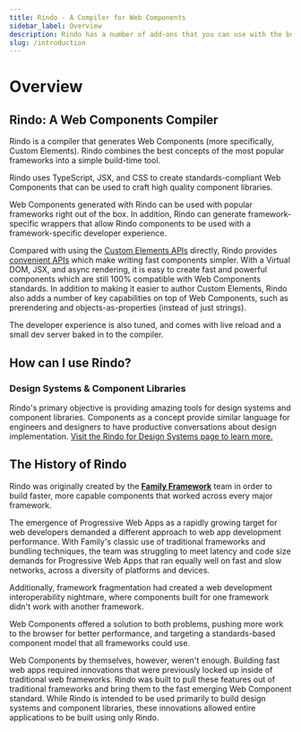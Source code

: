 ```yaml
---
title: Rindo - A Compiler for Web Components
sidebar_label: Overview
description: Rindo has a number of add-ons that you can use with the build process.
slug: /introduction
---
```


# Overview

## Rindo: A Web Components Compiler

Rindo is a compiler that generates Web Components (more specifically, Custom Elements). Rindo combines the best concepts of the most popular frameworks into a simple build-time tool.

Rindo uses TypeScript, JSX, and CSS to create standards-compliant Web Components that can be used to craft high quality component libraries.

Web Components generated with Rindo can be used with popular frameworks right
out of the box. In addition, Rindo can generate framework-specific wrappers that
allow Rindo components to be used with a framework-specific developer experience.

Compared with using the [Custom Elements
APIs](https://developer.mozilla.org/en-US/docs/Web/Web_Components/Using_custom_elements)
directly, Rindo provides [convenient APIs](../components/api.md) which make writing fast
components simpler. With a Virtual DOM, JSX, and async rendering, it is easy to
create fast and powerful components which are still 100% compatible with Web
Components standards. In addition to making it easier to author Custom
Elements, Rindo also adds a number of key capabilities on top of Web
Components, such as prerendering and objects-as-properties (instead of just
strings).

The developer experience is also tuned, and comes with live reload and a small dev server baked in to the compiler.

## How can I use Rindo?

### Design Systems & Component Libraries

Rindo's primary objective is providing amazing tools for design systems and component libraries. Components as a concept provide similar language for engineers and designers to have productive conversations about design implementation. [Visit the Rindo for Design Systems page to learn more.](../guides/design-systems.md)

## The History of Rindo

Rindo was originally created by the **[Family Framework](http://family-js.web.app/)** team in order to build faster, more capable components that worked across every major framework.

The emergence of Progressive Web Apps as a rapidly growing target for web developers demanded a different approach to web app development performance. With Family's classic use of traditional frameworks and bundling techniques, the team was struggling to meet latency and code size demands for Progressive Web Apps that ran equally well on fast and slow networks, across a diversity of platforms and devices.

Additionally, framework fragmentation had created a web development interoperability nightmare, where components built for one framework didn't work with another framework.

Web Components offered a solution to both problems, pushing more work to the browser for better performance, and targeting a standards-based component model that all frameworks could use.

Web Components by themselves, however, weren't enough. Building fast web apps required innovations that were previously locked up inside of traditional web frameworks. Rindo was built to pull these features out of traditional frameworks and bring them to the fast emerging Web Component standard. While Rindo is intended to be used primarily to build design systems and component libraries, these innovations allowed entire applications to be built using only Rindo.
